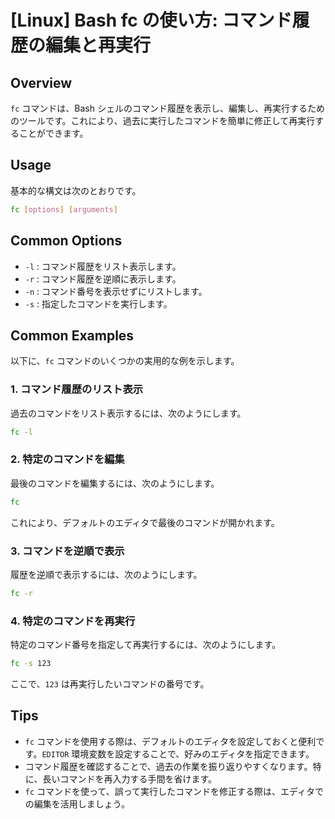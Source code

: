 # [Linux] Bash fc の使い方: コマンド履歴の編集と再実行

## Overview
`fc` コマンドは、Bash シェルのコマンド履歴を表示し、編集し、再実行するためのツールです。これにより、過去に実行したコマンドを簡単に修正して再実行することができます。

## Usage
基本的な構文は次のとおりです。

```bash
fc [options] [arguments]
```

## Common Options
- `-l` : コマンド履歴をリスト表示します。
- `-r` : コマンド履歴を逆順に表示します。
- `-n` : コマンド番号を表示せずにリストします。
- `-s` : 指定したコマンドを実行します。

## Common Examples
以下に、`fc` コマンドのいくつかの実用的な例を示します。

### 1. コマンド履歴のリスト表示
過去のコマンドをリスト表示するには、次のようにします。

```bash
fc -l
```

### 2. 特定のコマンドを編集
最後のコマンドを編集するには、次のようにします。

```bash
fc
```

これにより、デフォルトのエディタで最後のコマンドが開かれます。

### 3. コマンドを逆順で表示
履歴を逆順で表示するには、次のようにします。

```bash
fc -r
```

### 4. 特定のコマンドを再実行
特定のコマンド番号を指定して再実行するには、次のようにします。

```bash
fc -s 123
```

ここで、`123` は再実行したいコマンドの番号です。

## Tips
- `fc` コマンドを使用する際は、デフォルトのエディタを設定しておくと便利です。`EDITOR` 環境変数を設定することで、好みのエディタを指定できます。
- コマンド履歴を確認することで、過去の作業を振り返りやすくなります。特に、長いコマンドを再入力する手間を省けます。
- `fc` コマンドを使って、誤って実行したコマンドを修正する際は、エディタでの編集を活用しましょう。